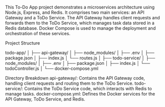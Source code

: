 This To-Do App project demonstrates a microservices architecture using Node.js, Express, and Redis. It comprises two main services: an API Gateway and a ToDo Service. The API Gateway handles client requests and forwards them to the ToDo Service, which manages task data stored in a Redis database. Docker Compose is used to manage the deployment and orchestration of these services.

Project Structure

todo-app/
│
├── api-gateway/
│   ├── node_modules/
│   ├── .env
│   ├── package.json
│   ├── index.js
│   └── routes.js
│
├── todo-service/
│   ├── node_modules/
│   ├── .env
│   ├── package.json
│   ├── index.js
│   └── todoController.js
│
└── docker-compose.yml

Directory Breakdown
api-gateway/: Contains the API Gateway code, handling client requests and routing them to the ToDo Service.
todo-service/: Contains the ToDo Service code, which interacts with Redis to manage tasks.
docker-compose.yml: Defines the Docker services for the API Gateway, ToDo Service, and Redis.